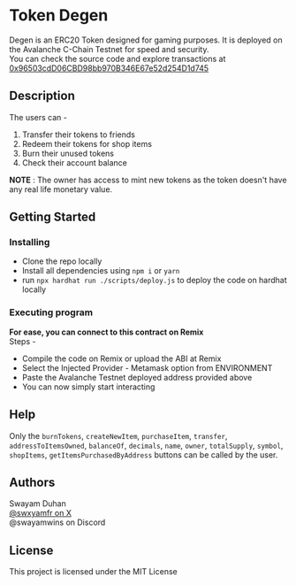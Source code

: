 # Token Degen

Degen is an ERC20 Token designed for gaming purposes. It is deployed on the Avalanche C-Chain Testnet for speed and security.  
You can check the source code and explore transactions at [0x96503cdD06CBD98bb970B346E67e52d254D1d745](https://testnet.snowtrace.io/address/0x96503cdD06CBD98bb970B346E67e52d254D1d745)

## Description

The users can -  
1. Transfer their tokens to friends
2. Redeem their tokens for shop items
3. Burn their unused tokens
4. Check their account balance  

**NOTE** : The owner has access to mint new tokens as the token doesn't have any real life monetary value.

## Getting Started

### Installing

* Clone the repo locally 
* Install all dependencies using `npm i` or `yarn`
* run `npx hardhat run ./scripts/deploy.js` to deploy the code on hardhat locally

### Executing program

**For ease, you can connect to this contract on Remix**  
Steps -  
- Compile the code on Remix or upload the ABI at Remix
- Select the Injected Provider - Metamask option from ENVIRONMENT
- Paste the Avalanche Testnet deployed address provided above
- You can now simply start interacting

## Help

Only the `burnTokens`, `createNewItem`, `purchaseItem`, `transfer`, `addressToItemsOwned`, `balanceOf`, `decimals`, `name`, `owner`, `totalSupply`, `symbol`, `shopItems`, `getItemsPurchasedByAddress` buttons can be called by the user.

## Authors

Swayam Duhan  
[@swxyamfr on X](https://x.com/swxyamfr?s=20)  
@swayamwins on Discord


## License

This project is licensed under the MIT License
